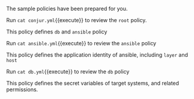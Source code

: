 
The sample policies have been prepared for you. 

Run `cat conjur.yml`{{execute}} to review the `root` policy.

This policy defines `db` and `ansible` policy

Run `cat ansible.yml`{{execute}} to review the `ansible` policy

This policy defines the application identity of ansible, including `layer` and `host`

Run `cat db.yml`{{execute}} to review the `db` policy

This policy defines the secret variables of target systems, and related permissions.
